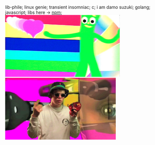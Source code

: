 <!-- [![Top Langs](https://github-readme-stats.vercel.app/api/top-langs/?username=matthewzito&layout=compact&theme=dracula&langs_count=16)](https://github.com/matthewzito/github-readme-stats) -->
lib-phile; linux genie; transient insomniac; c; i am damo suzuki; golang; javascript; libs here -> [npm](https://www.npmjs.com/~magister_zito); 
<img src="./paperrad.jpg" height="200" /><img src="./lean.gif" height="200" />




